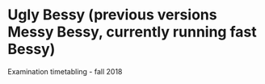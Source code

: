 # Ugly Bessy (previous versions Messy Bessy, currently running fast Bessy)
Examination timetabling - fall 2018
